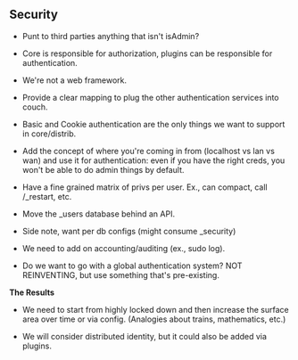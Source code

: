 Security
--------

  - Punt to third parties anything that isn't isAdmin?

  - Core is responsible for authorization, plugins can be responsible for
    authentication.

  - We're not a web framework.

  - Provide a clear mapping to plug the other authentication services into
    couch.

  - Basic and Cookie authentication are the only things we want to support in
    core/distrib.

  - Add the concept of where you're coming in from (localhost vs lan vs wan)
    and use it for authentication: even if you have the right creds, you won't
    be able to do admin things by default.

  - Have a fine grained matrix of privs per user. Ex., can compact, call
    /_restart, etc.

  - Move the _users database behind an API.

  - Side note, want per db configs (might consume _security)

  - We need to add on accounting/auditing (ex., sudo log).

  - Do we want to go with a global authentication system? NOT REINVENTING, but
    use something that's pre-existing.

**The Results**

  - We need to start from highly locked down and then increase the surface
    area over time or via config. (Analogies about trains, mathematics, etc.)

  - We will consider distributed identity, but it could also be added via
    plugins.
